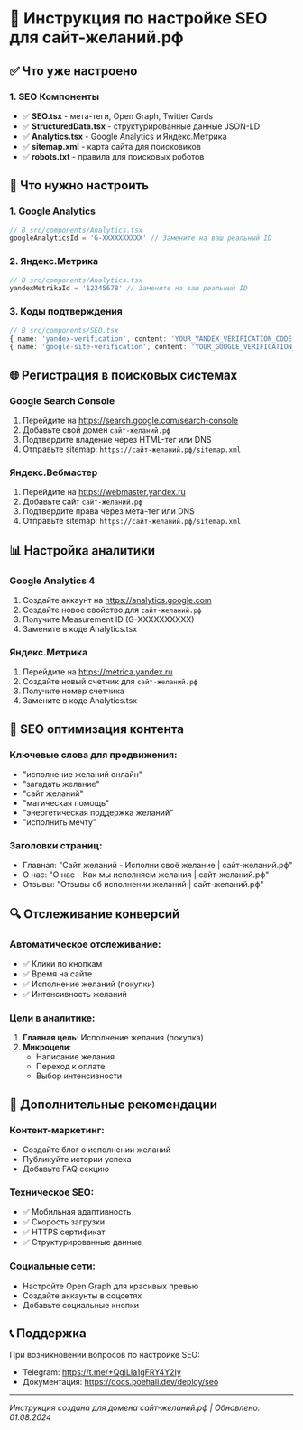 # 🚀 Инструкция по настройке SEO для сайт-желаний.рф

## ✅ Что уже настроено

### 1. SEO Компоненты
- ✅ **SEO.tsx** - мета-теги, Open Graph, Twitter Cards
- ✅ **StructuredData.tsx** - структурированные данные JSON-LD
- ✅ **Analytics.tsx** - Google Analytics и Яндекс.Метрика
- ✅ **sitemap.xml** - карта сайта для поисковиков
- ✅ **robots.txt** - правила для поисковых роботов

## 🔧 Что нужно настроить

### 1. Google Analytics
```typescript
// В src/components/Analytics.tsx
googleAnalyticsId = 'G-XXXXXXXXXX' // Замените на ваш реальный ID
```

### 2. Яндекс.Метрика
```typescript
// В src/components/Analytics.tsx  
yandexMetrikaId = '12345678' // Замените на ваш реальный ID
```

### 3. Коды подтверждения
```typescript
// В src/components/SEO.tsx
{ name: 'yandex-verification', content: 'YOUR_YANDEX_VERIFICATION_CODE' }
{ name: 'google-site-verification', content: 'YOUR_GOOGLE_VERIFICATION_CODE' }
```

## 🌐 Регистрация в поисковых системах

### Google Search Console
1. Перейдите на https://search.google.com/search-console
2. Добавьте свой домен `сайт-желаний.рф`  
3. Подтвердите владение через HTML-тег или DNS
4. Отправьте sitemap: `https://сайт-желаний.рф/sitemap.xml`

### Яндекс.Вебмастер
1. Перейдите на https://webmaster.yandex.ru
2. Добавьте сайт `сайт-желаний.рф`
3. Подтвердите права через мета-тег или DNS
4. Отправьте sitemap: `https://сайт-желаний.рф/sitemap.xml`

## 📊 Настройка аналитики

### Google Analytics 4
1. Создайте аккаунт на https://analytics.google.com
2. Создайте новое свойство для `сайт-желаний.рф`
3. Получите Measurement ID (G-XXXXXXXXXX)
4. Замените в коде Analytics.tsx

### Яндекс.Метрика  
1. Перейдите на https://metrica.yandex.ru
2. Создайте новый счетчик для `сайт-желаний.рф`
3. Получите номер счетчика
4. Замените в коде Analytics.tsx

## 📝 SEO оптимизация контента

### Ключевые слова для продвижения:
- "исполнение желаний онлайн"
- "загадать желание"
- "сайт желаний"
- "магическая помощь"
- "энергетическая поддержка желаний"
- "исполнить мечту"

### Заголовки страниц:
- Главная: "Сайт желаний - Исполни своё желание | сайт-желаний.рф"
- О нас: "О нас - Как мы исполняем желания | сайт-желаний.рф"
- Отзывы: "Отзывы об исполнении желаний | сайт-желаний.рф"

## 🔍 Отслеживание конверсий

### Автоматическое отслеживание:
- ✅ Клики по кнопкам
- ✅ Время на сайте  
- ✅ Исполнение желаний (покупки)
- ✅ Интенсивность желаний

### Цели в аналитике:
1. **Главная цель**: Исполнение желания (покупка)
2. **Микроцели**: 
   - Написание желания
   - Переход к оплате
   - Выбор интенсивности

## 🎯 Дополнительные рекомендации

### Контент-маркетинг:
- Создайте блог о исполнении желаний
- Публикуйте истории успеха
- Добавьте FAQ секцию

### Техническое SEO:
- ✅ Мобильная адаптивность
- ✅ Скорость загрузки  
- ✅ HTTPS сертификат
- ✅ Структурированные данные

### Социальные сети:
- Настройте Open Graph для красивых превью
- Создайте аккаунты в соцсетях
- Добавьте социальные кнопки

## 📞 Поддержка

При возникновении вопросов по настройке SEO:
- Telegram: https://t.me/+QgiLIa1gFRY4Y2Iy
- Документация: https://docs.poehali.dev/deploy/seo

---
*Инструкция создана для домена сайт-желаний.рф | Обновлено: 01.08.2024*